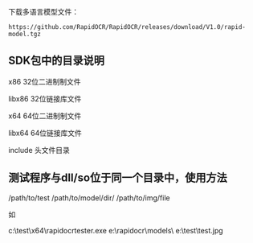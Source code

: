 下载多语言模型文件：

```
https://github.com/RapidOCR/RapidOCR/releases/download/V1.0/rapid-model.tgz

```

## SDK包中的目录说明

x86  32位二进制制文件

libx86  32位链接库文件

x64  64位二进制制文件

libx64  64位链接库文件

include 头文件目录



##  测试程序与dll/so位于同一个目录中，使用方法

/path/to/test  /path/to/model/dir/  /path/to/img/file


如

c:\test\x64\rapidocrtester.exe  e:\rapidocr\models\  e:\test\test.jpg
